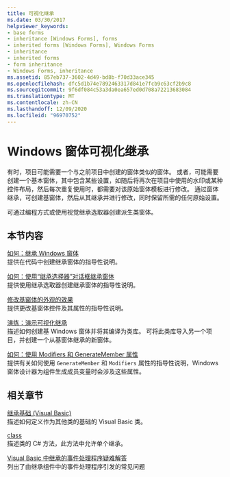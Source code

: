 ```yaml
---
title: 可视化继承
ms.date: 03/30/2017
helpviewer_keywords:
- base forms
- inheritance [Windows Forms], forms
- inherited forms [Windows Forms], Windows Forms
- inheritance
- inherited forms
- form inheritance
- Windows Forms, inheritance
ms.assetid: 857eb737-3602-4d49-bd8b-f70d33ace345
ms.openlocfilehash: dfc5d1b74e7892463317d841e7fcb9c63cf2b9c8
ms.sourcegitcommit: 9f6df084c53a3da0ea657ed0d708a72213683084
ms.translationtype: MT
ms.contentlocale: zh-CN
ms.lasthandoff: 12/09/2020
ms.locfileid: "96970752"
---
```

# <a name="windows-forms-visual-inheritance"></a>Windows 窗体可视化继承

有时，项目可能需要一个与之前项目中创建的窗体类似的窗体。 或者，可能需要创建一个基本窗体，其中包含某些设置，如随后将再次在项目中使用的水印或某种控件布局，然后每次重复使用时，都需要对该原始窗体模板进行修改。 通过窗体继承，可创建基窗体，然后从其继承并进行修改，同时保留所需的任何原始设置。  
  
 可通过编程方式或使用视觉继承选取器创建派生类窗体。  
  
## <a name="in-this-section"></a>本节内容  

 [如何：继承 Windows 窗体](how-to-inherit-windows-forms.md)  
 提供在代码中创建继承窗体的指导性说明。  
  
 [如何：使用“继承选择器”对话框继承窗体](how-to-inherit-forms-using-the-inheritance-picker-dialog-box.md)  
 提供使用继承选取器创建继承窗体的指导性说明。  
  
 [修改基窗体的外观的效果](effects-of-modifying-base-form-appearance.md)  
 提供更改基窗体控件及其属性的指导性说明。  
  
 [演练：演示可视化继承](walkthrough-demonstrating-visual-inheritance.md)  
 描述如何创建基 Windows 窗体并将其编译为类库。 可将此类库导入另一个项目，并创建一个从基窗体继承的新窗体。  
  
 [如何：使用 Modifiers 和 GenerateMember 属性](how-to-use-the-modifiers-and-generatemember-properties.md)  
 提供有关如何使用 `GenerateMember` 和 `Modifiers` 属性的指导性说明，Windows 窗体设计器为组件生成成员变量时会涉及这些属性。  
  
## <a name="related-sections"></a>相关章节  

 [继承基础 (Visual Basic) ](/dotnet/visual-basic/programming-guide/language-features/objects-and-classes/inheritance-basics)  
 描述如何定义作为其他类的基础的 Visual Basic 类。  
  
 [class](/dotnet/csharp/language-reference/keywords/class)  
 描述类的 C# 方法，此方法中允许单个继承。  
  
 [Visual Basic 中继承的事件处理程序疑难解答](/dotnet/visual-basic/programming-guide/language-features/events/troubleshooting-inherited-event-handlers)  
 列出了由继承组件中的事件处理程序引发的常见问题

